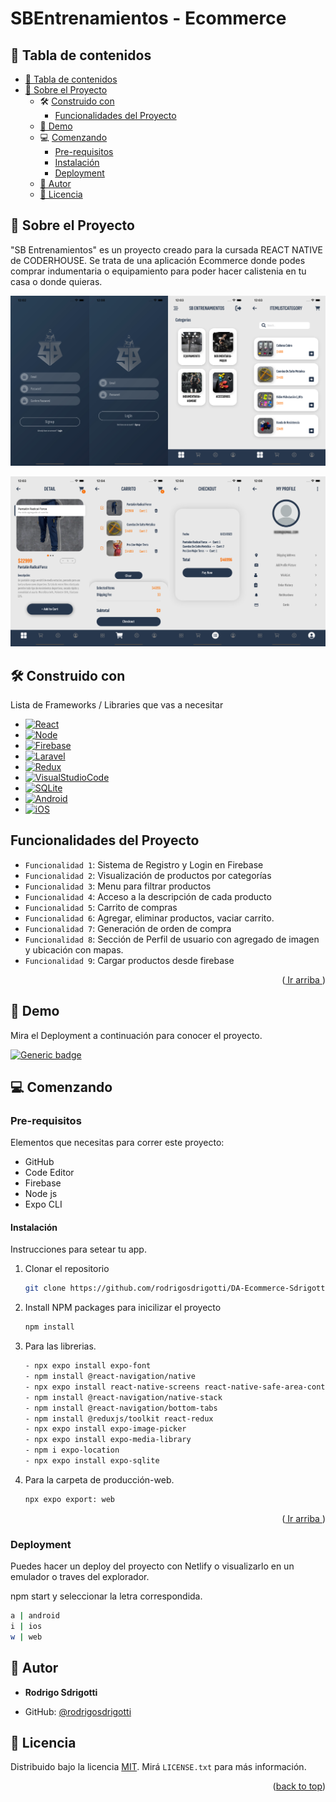 # SBEntrenamientos - Ecommerce
<a name="readme-top"></a>

<!-- TABLE OF CONTENTS -->
## 📗 Tabla de contenidos

- [📗 Tabla de contenidos ](#-table-of-contents)
- [📖 Sobre el Proyecto ](#-sobre-el-proyecto-)
  - 🛠 [Construido con](#construido-con)
    - [Funcionalidades del Proyecto](#funcionalidades-del-proyecto)
  - [🚀 Demo ](#-demo-)
  - 💻 [Comenzando](#comenzando)
    - [Pre-requisitos](#pre-requisitos)
    - [Instalación](#instalación)
    - [Deployment](#deployment)
  - [👥 Autor ](#-autor-)
  - [📝 Licencia ](#-licencia-)

<!-- PROJECT DESCRIPTION -->

## 📖 Sobre el Proyecto <a name="sobre-el-proyecto"></a>

"SB Entrenamientos" es un proyecto creado para la cursada REACT NATIVE de CODERHOUSE. Se trata de una aplicación Ecommerce donde podes comprar indumentaria o equipamiento para poder hacer calistenia en tu casa o donde quieras. 

![Alt text](src/Assets/img/screen-1.png)

![Alt text](src/Assets/img/screen-2.png)

## 🛠 Construido con <a name="construido-con"></a>

Lista de Frameworks / Libraries que vas a necesitar

* [![React][React.js]][React-url]
* [![Node][Node.js]][Node-url]
* [![Firebase][Firebase.com]][Firebase-url]
* [![Laravel][Laravel.com]][Laravel-url]
* [![Redux][Redux.com]][Redux-url]
* [![VisualStudioCode][Visualstudio.com]][VSC-url]
* [![SQLite][Sqlite.com]][SQLite-url]
* [![Android][Android.com]][Android-url]
* [![iOS][iOS.com]][iOS-url]

## Funcionalidades del Proyecto

- `Funcionalidad 1`: Sistema de Registro y Login en Firebase
- `Funcionalidad 2`: Visualización de productos por categorías
- `Funcionalidad 3`: Menu para filtrar productos
- `Funcionalidad 4`: Acceso a la descripción de cada producto
- `Funcionalidad 5`: Carrito de compras
- `Funcionalidad 6`: Agregar, eliminar productos, vaciar carrito.
- `Funcionalidad 7`: Generación de orden de compra
- `Funcionalidad 8`: Sección de Perfil de usuario con agregado de imagen y ubicación con mapas.
- `Funcionalidad 9`: Cargar productos desde firebase

<p align="right">(<a href="#readme-top"> Ir arriba </a>)</p>

<!-- DEMO -->
## 🚀 Demo <a name="demo"></a>

Mira el Deployment a continuación para conocer el proyecto.

[![Generic badge](https://img.shields.io/badge/DEPLOY-SBENTRENAMIENTOS-<COLOR>.svg)](https://react-js-pf-sdrigotti-rodrigo.vercel.app/)

## 💻 Comenzando <a name="comenzando"></a>

### Pre-requisitos

Elementos que necesitas para correr este proyecto:

* GitHub
* Code Editor
* Firebase
* Node js
* Expo CLI

#### Instalación 

Instrucciones para setear tu app.

1. Clonar el repositorio
   ```sh
   git clone https://github.com/rodrigosdrigotti/DA-Ecommerce-SdrigottiRodrigo.git
   ```
2. Install NPM packages para inicilizar el proyecto
   ```sh
   npm install
   ```
3. Para las librerias.
   ```sh
   - npx expo install expo-font
   - npm install @react-navigation/native
   - npx expo install react-native-screens react-native-safe-area-context
   - npm install @react-navigation/native-stack
   - npm install @react-navigation/bottom-tabs
   - npm install @reduxjs/toolkit react-redux
   - npx expo install expo-image-picker
   - npx expo install expo-media-library
   - npm i expo-location
   - npx expo install expo-sqlite
   ```
4. Para la carpeta de producción-web.
   ```sh
   npx expo export: web
   ```

<p align="right">(<a href="#readme-top"> Ir arriba </a>)</p>

### Deployment

Puedes hacer un deploy del proyecto con Netlify o visualizarlo en un emulador o traves del explorador.

npm start y seleccionar la letra correspondida.

```sh
a | android
i | ios
w | web
```

## 👥 Autor <a name="autor"></a>

- **Rodrigo Sdrigotti**

- GitHub: [@rodrigosdrigotti](https://github.com/rodrigosdrigotti)


## 📝 Licencia <a name="licencia"></a>

Distribuido bajo la licencia [MIT](https://choosealicense.com/licenses/mit/). Mirá `LICENSE.txt` para más información.


<p align="right">(<a href="#readme-top">back to top</a>)</p>

[React.js]: https://img.shields.io/badge/react_native-%2320232a.svg?style=for-the-badge&logo=react&logoColor=%2361DAFB
[React-url]: https://reactnative.dev/
[Node.js]: https://img.shields.io/badge/node.js-6DA55F?style=for-the-badge&logo=node.js&logoColor=white
[Node-url]: https://nodejs.org/es
[Firebase.com]: https://img.shields.io/badge/Firebase-FF6F00?style=for-the-badge&logo=firebase&logoColor=white
[Firebase-url]: https://firebase.google.com/
[Laravel.com]: https://img.shields.io/badge/Javascript-FF2D20?style=for-the-badge&logo=javascript&logoColor=white
[Laravel-url]: https://laravel.com
[Redux.com]: https://img.shields.io/badge/redux-%23593d88.svg?style=for-the-badge&logo=redux&logoColor=white
[Redux-url]: https://redux-toolkit.js.org/
[Visualstudio.com]: https://img.shields.io/badge/Visual%20Studio%20Code-0078d7.svg?style=for-the-badge&logo=visual-studio-code&logoColor=white
[VSC-url]: https://code.visualstudio.com
[SQLite.com]: https://img.shields.io/badge/sqlite-%2307405e.svg?style=for-the-badge&logo=sqlite&logoColor=white
[SQLite-url]: https://docs.expo.dev/versions/latest/sdk/sqlite/react-native-sqlite-storage
[Android.com]: https://img.shields.io/badge/Android-3DDC84?style=for-the-badge&logo=android&logoColor=white
[Android-url]: https://developer.android.com/about?gclid=Cj0KCQjw3JanBhCPARIsAJpXTx7YGLlZRPqNX8fJ2yq3Xy64T5uYQ0jBUy9DuXLT005b2Jd_w82Q0FIaAp4MEALw_wcB&gclsrc=aw.ds&hl=es-419
[iOS.com]: https://img.shields.io/badge/iOS-000000?style=for-the-badge&logo=ios&logoColor=white
[iOS-url]: https://www.apple.com/la/ios/ios-16/
